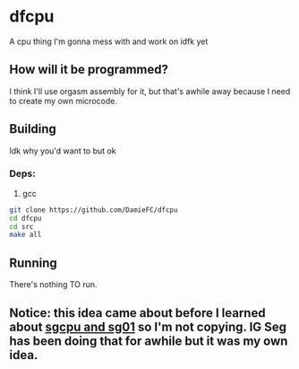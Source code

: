 # dfcpu
A cpu thing I'm gonna mess with and work on idfk yet
## How will it be programmed?
I think I'll use orgasm assembly for it, but that's awhile away because I need to create my own microcode.
## Building
Idk why you'd want to but ok
### Deps:
1. gcc

```sh
git clone https://github.com/DamieFC/dfcpu
cd dfcpu
cd src
make all
```
## Running
There's nothing TO run.
## Notice: this idea came about before I learned about [sgcpu and sg01](https://github.com/segfaultdev/sgcpu) so I'm not copying. IG Seg has been doing that for awhile but it was my own idea.

